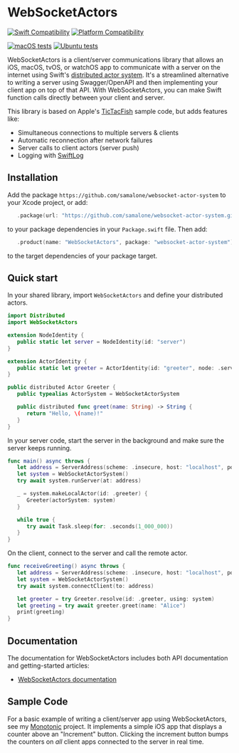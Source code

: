 # WebSocketActors

[![Swift Compatibility](https://img.shields.io/endpoint?url=https%3A%2F%2Fswiftpackageindex.com%2Fapi%2Fpackages%2Fsamalone%2Fwebsocket-actor-system%2Fbadge%3Ftype%3Dswift-versions)](https://swiftpackageindex.com/samalone/websocket-actor-system)
[![Platform Compatibility](https://img.shields.io/endpoint?url=https%3A%2F%2Fswiftpackageindex.com%2Fapi%2Fpackages%2Fsamalone%2Fwebsocket-actor-system%2Fbadge%3Ftype%3Dplatforms)](https://swiftpackageindex.com/samalone/websocket-actor-system)

[![macOS tests](https://github.com/samalone/websocket-actor-system/actions/workflows/test-macos.yml/badge.svg)](https://github.com/samalone/websocket-actor-system/actions/workflows/test-macos.yml)
[![Ubuntu tests](https://github.com/samalone/websocket-actor-system/actions/workflows/test-ubuntu.yml/badge.svg)](https://github.com/samalone/websocket-actor-system/actions/workflows/test-ubuntu.yml)

WebSocketActors is a client/server communications library that allows an iOS,
macOS, tvOS, or watchOS app to communicate with a server on the internet using
Swift's
[distributed actor system](https://developer.apple.com/documentation/distributed).
It's a streamlined alternative to writing a server using Swagger/OpenAPI and
then implementing your client app on top of that API. With WebSocketActors, you
can make Swift function calls directly between your client and server.

This library is based on Apple's
[TicTacFish](https://developer.apple.com/documentation/swift/tictacfish_implementing_a_game_using_distributed_actors)
sample code, but adds features like:

- Simultaneous connections to multiple servers & clients
- Automatic reconnection after network failures
- Server calls to client actors (server push)
- Logging with [SwiftLog](https://github.com/apple/swift-log)

## Installation

Add the package `https://github.com/samalone/websocket-actor-system` to your
Xcode project, or add:

```swift
   .package(url: "https://github.com/samalone/websocket-actor-system.git", from: "1.0"),
```

to your package dependencies in your `Package.swift` file. Then add:

```swift
   .product(name: "WebSocketActors", package: "websocket-actor-system"),
```

to the target dependencies of your package target.

## Quick start

In your shared library, import `WebSocketActors` and define your distributed
actors.

```swift
import Distributed
import WebSocketActors

extension NodeIdentity {
   public static let server = NodeIdentity(id: "server")
}

extension ActorIdentity {
   public static let greeter = ActorIdentity(id: "greeter", node: .server)
}

public distributed Actor Greeter {
   public typealias ActorSystem = WebSocketActorSystem

   public distributed func greet(name: String) -> String {
      return "Hello, \(name)!"
   }
}
```

In your server code, start the server in the background and make sure the server
keeps running.

```swift
func main() async throws {
   let address = ServerAddress(scheme: .insecure, host: "localhost", port: 8888)
   let system = WebSocketActorSystem()
   try await system.runServer(at: address)

   _ = system.makeLocalActor(id: .greeter) {
      Greeter(actorSystem: system)
   }

   while true {
      try await Task.sleep(for: .seconds(1_000_000))
   }
}
```

On the client, connect to the server and call the remote actor.

```swift
func receiveGreeting() async throws {
   let address = ServerAddress(scheme: .insecure, host: "localhost", port: 8888)
   let system = WebSocketActorSystem()
   try await system.connectClient(to: address)

   let greeter = try Greeter.resolve(id: .greeter, using: system)
   let greeting = try await greeter.greet(name: "Alice")
   print(greeting)
}
```

## Documentation

The documentation for WebSocketActors includes both API documentation and
getting-started articles:

- [WebSocketActors documentation](https://samalone.github.io/websocket-actor-system/documentation/websocketactors/)

## Sample Code

For a basic example of writing a client/server app using WebSocketActors, see my
[Monotonic](https://github.com/samalone/monotonic) project. It implements a
simple iOS app that displays a counter above an "Increment" button. Clicking the
increment button bumps the counters on _all_ client apps connected to the server
in real time.

